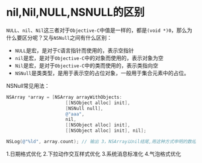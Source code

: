 # nil,Nil,NULL,NSNULL的区别

`NULL`、`nil`、`Nil`这三者对于`Objective-C`中值是一样的，都是`(void *)0`，那么为什么要区分呢？又与`NSNull`之间有什么区别：

- `NULL`是宏，是对于`C`语言指针而使用的，表示空指针
- `nil`是宏，是对于`Objective-C`中的对象而使用的，表示对象为空
- `Nil`是宏，是对于`Objective-C`中的类而使用的，表示类指向空
- `NSNull`是类类型，是用于表示空的占位对象，一般用于集合元素中的占位。



NSNull常见用法：

```objective-c
NSArray *array = [NSArray arrayWithObjects:
                      [[NSObject alloc] init],
                      [NSNull null],
                      @"aaa",
                      nil,
                      [[NSObject alloc] init],
                      [[NSObject alloc] init], nil];

NSLog(@"%ld", array.count); // 输出 3，NSArray以nil结尾,用这种方式申明的数组以nil作为结尾，所以中间的nil会让数组提前结束。
```





1.日期格式优化
2.下拉动作交互样式优化
3.系统消息标准化
4.气泡格式优化